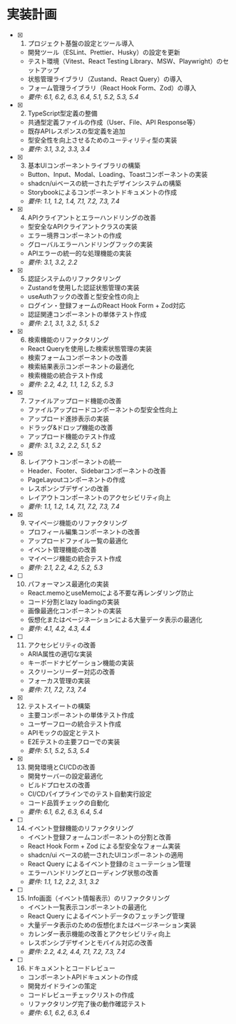 # 実装計画

- [x] 1. プロジェクト基盤の設定とツール導入
  - 開発ツール（ESLint、Prettier、Husky）の設定を更新
  - テスト環境（Vitest、React Testing Library、MSW、Playwright）のセットアップ
  - 状態管理ライブラリ（Zustand、React Query）の導入
  - フォーム管理ライブラリ（React Hook Form、Zod）の導入
  - _要件: 6.1, 6.2, 6.3, 6.4, 5.1, 5.2, 5.3, 5.4_

- [x] 2. TypeScript型定義の整備
  - 共通型定義ファイルの作成（User、File、API Response等）
  - 既存APIレスポンスの型定義を追加
  - 型安全性を向上させるためのユーティリティ型の実装
  - _要件: 3.1, 3.2, 3.3, 3.4_

- [x] 3. 基本UIコンポーネントライブラリの構築
  - Button、Input、Modal、Loading、Toastコンポーネントの実装
  - shadcn/uiベースの統一されたデザインシステムの構築
  - Storybookによるコンポーネントドキュメントの作成
  - _要件: 1.1, 1.2, 1.4, 7.1, 7.2, 7.3, 7.4_

- [x] 4. APIクライアントとエラーハンドリングの改善
  - 型安全なAPIクライアントクラスの実装
  - エラー境界コンポーネントの作成
  - グローバルエラーハンドリングフックの実装
  - APIエラーの統一的な処理機能の実装
  - _要件: 3.1, 3.2, 2.2_

- [x] 5. 認証システムのリファクタリング
  - Zustandを使用した認証状態管理の実装
  - useAuthフックの改善と型安全性の向上
  - ログイン・登録フォームのReact Hook Form + Zod対応
  - 認証関連コンポーネントの単体テスト作成
  - _要件: 2.1, 3.1, 3.2, 5.1, 5.2_

- [x] 6. 検索機能のリファクタリング
  - React Queryを使用した検索状態管理の実装
  - 検索フォームコンポーネントの改善
  - 検索結果表示コンポーネントの最適化
  - 検索機能の統合テスト作成
  - _要件: 2.2, 4.2, 1.1, 1.2, 5.2, 5.3_

- [x] 7. ファイルアップロード機能の改善
  - ファイルアップロードコンポーネントの型安全性向上
  - アップロード進捗表示の実装
  - ドラッグ&ドロップ機能の改善
  - アップロード機能のテスト作成
  - _要件: 3.1, 3.2, 2.2, 5.1, 5.2_

- [x] 8. レイアウトコンポーネントの統一
  - Header、Footer、Sidebarコンポーネントの改善
  - PageLayoutコンポーネントの作成
  - レスポンシブデザインの改善
  - レイアウトコンポーネントのアクセシビリティ向上
  - _要件: 1.1, 1.2, 1.4, 7.1, 7.2, 7.3, 7.4_

- [x] 9. マイページ機能のリファクタリング
  - プロフィール編集コンポーネントの改善
  - アップロードファイル一覧の最適化
  - イベント管理機能の改善
  - マイページ機能の統合テスト作成
  - _要件: 2.1, 2.2, 4.2, 5.2, 5.3_

- [ ] 10. パフォーマンス最適化の実装
  - React.memoとuseMemoによる不要な再レンダリング防止
  - コード分割とlazy loadingの実装
  - 画像最適化コンポーネントの実装
  - 仮想化またはページネーションによる大量データ表示の最適化
  - _要件: 4.1, 4.2, 4.3, 4.4_

- [ ] 11. アクセシビリティの改善
  - ARIA属性の適切な実装
  - キーボードナビゲーション機能の実装
  - スクリーンリーダー対応の改善
  - フォーカス管理の実装
  - _要件: 7.1, 7.2, 7.3, 7.4_

- [x] 12. テストスイートの構築
  - 主要コンポーネントの単体テスト作成
  - ユーザーフローの統合テスト作成
  - APIモックの設定とテスト
  - E2Eテストの主要フローでの実装
  - _要件: 5.1, 5.2, 5.3, 5.4_

- [x] 13. 開発環境とCI/CDの改善
  - 開発サーバーの設定最適化
  - ビルドプロセスの改善
  - CI/CDパイプラインでのテスト自動実行設定
  - コード品質チェックの自動化
  - _要件: 6.1, 6.2, 6.3, 6.4, 5.4_

- [ ] 14. イベント登録機能のリファクタリング
  - イベント登録フォームコンポーネントの分割と改善
  - React Hook Form + Zod による型安全なフォーム実装
  - shadcn/ui ベースの統一されたUIコンポーネントの適用
  - React Query によるイベント登録のミューテーション管理
  - エラーハンドリングとローディング状態の改善
  - _要件: 1.1, 1.2, 2.2, 3.1, 3.2_

- [ ] 15. Info画面（イベント情報表示）のリファクタリング
  - イベント一覧表示コンポーネントの最適化
  - React Query によるイベントデータのフェッチング管理
  - 大量データ表示のための仮想化またはページネーション実装
  - カレンダー表示機能の改善とアクセシビリティ向上
  - レスポンシブデザインとモバイル対応の改善
  - _要件: 2.2, 4.2, 4.4, 7.1, 7.2, 7.3, 7.4_

- [ ] 16. ドキュメントとコードレビュー
  - コンポーネントAPIドキュメントの作成
  - 開発ガイドラインの策定
  - コードレビューチェックリストの作成
  - リファクタリング完了後の動作確認テスト
  - _要件: 6.1, 6.2, 6.3, 6.4_
